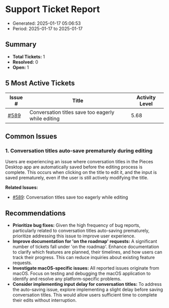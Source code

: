 # Support Ticket Report
- Generated: 2025-01-17 05:06:53
- Period: 2025-01-17 to 2025-01-17

## Summary
- **Total Tickets:** 1
- **Resolved:** 0
- **Open:** 1

## 5 Most Active Tickets
| Issue # | Title | Activity Level |
|---------|-------|----------------|
| [#589](https://github.com/pieces-app/support/issues/589) | Conversation titles save too eagerly while editing | 5.68 |

## Common Issues
### 1. Conversation titles auto-save prematurely during editing
Users are experiencing an issue where conversation titles in the Pieces Desktop app are automatically saved before the editing process is complete. This occurs when clicking on the title to edit it, and the input is saved prematurely, even if the user is still actively modifying the title.

**Related Issues:**
- [#589](https://github.com/pieces-app/support/issues/589): Conversation titles save too eagerly while editing


## Recommendations
- **Prioritize bug fixes:** Given the high frequency of bug reports, particularly related to conversation titles auto-saving prematurely, prioritize addressing this issue to improve user experience.
- **Improve documentation for 'on the roadmap' requests:**  A significant number of tickets fall under 'on the roadmap'. Enhance documentation to clarify which features are planned, their timelines, and how users can track their progress. This can reduce inquiries about existing feature requests.
- **Investigate macOS-specific issues:**  All reported issues originate from macOS. Focus on testing and debugging the macOS application to identify and resolve any platform-specific problems.
- **Consider implementing input delay for conversation titles:** To address the auto-saving issue, explore implementing a slight delay before saving conversation titles. This would allow users sufficient time to complete their edits without interruption.
